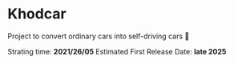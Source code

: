 # Khodcar
Project to convert ordinary cars into self-driving cars 🚗

Strating time: **2021/26/05**
Estimated First Release Date: **late 2025**
